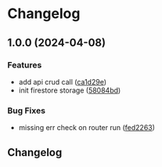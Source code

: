 # Changelog

## 1.0.0 (2024-04-08)


### Features

* add api crud call ([ca1d29e](https://github.com/oliv3340/crudapi/commit/ca1d29e09cefa64ad1c128865a03890fe9791028))
* init firestore storage ([58084bd](https://github.com/oliv3340/crudapi/commit/58084bdfa55caa68b74054d04cffbe8ea0a6516e))


### Bug Fixes

* missing err check on router run ([fed2263](https://github.com/oliv3340/crudapi/commit/fed2263b71c3c00f729957cb2e8e5f8282e06045))

## Changelog
